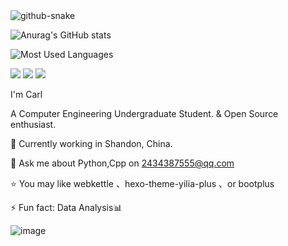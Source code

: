 <!-- Snake Code Contribution Map 贪吃蛇代码贡献图 -->
  <picture>
    <source media="(prefers-color-scheme: dark)" srcset="https://cdn.jsdelivr.net/gh/sun0225SUN/sun0225SUN/profile-snake-contrib/github-contribution-grid-snake-dark.svg" />
    <source media="(prefers-color-scheme: light)" srcset="https://cdn.jsdelivr.net/gh/sun0225SUN/sun0225SUN/profile-snake-contrib/github-contribution-grid-snake.svg" />
    <img alt="github-snake" src="https://cdn.jsdelivr.net/gh/sun0225SUN/sun0225SUN/profile-snake-contrib/github-contribution-grid-snake-dark.svg" />
  </picture>

</div>

![Anurag's GitHub stats](https://github-readme-stats.vercel.app/api?username=CHINESELIGHT&show_icons=true&theme=radical)

![Most Used Languages](https://github-readme-stats.vercel.app/api/top-langs/?username=CHINESELIGHT&theme=dark&layout=compact)

[![](https://img.shields.io/badge/-Python-007396?style=for-the-badge&logo=python&logoColor=ffffff)](https://www.python.org/)
[![](https://img.shields.io/badge/-JavaScript-DC143C?style=for-the-badge&logo=javascript&logoColor=ffffff)](https://www.w3school.com.cn/js/index.asp)
[![](https://img.shields.io/badge/-Kali-007396-?style=for-the-badge&logo=kali&logoColor=ffffff)](https://kali.org)

I'm Carl 

A Computer Engineering Undergraduate Student. & Open Source enthusiast.

🌱 Currently working in Shandon, China.

💬 Ask me about Python,Cpp on 2434387555@qq.com

⭐ You may like webkettle 、hexo-theme-yilia-plus 、or bootplus

⚡ Fun fact: Data Analysis📊

![image](https://github.com/CHINESELIGHT/CHINESELIGHT/assets/156574629/0eae35ae-dd1f-4ca9-80ce-e619a5f060c0)









